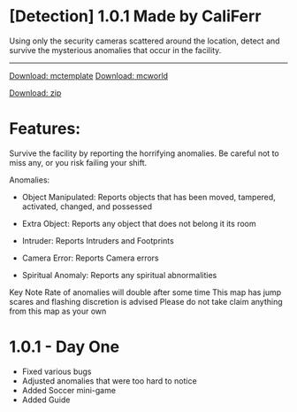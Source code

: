 # [Detection] 1.0.1 Made by CaliFerr
Using only the security cameras scattered around the location, detect and survive the mysterious anomalies that occur in the facility. 
***
[Download: mctemplate](https://github.com/CaliFerr/detection/raw/main/%C2%A74%C2%A7lDetection.mctemplate)
[Download: mcworld](https://github.com/CaliFerr/detection/raw/main/%C2%A74%C2%A7lDetection.mcworld)

[Download: zip](https://github.com/CaliFerr/detection/raw/main/%C2%A74%C2%A7lDetection.zip)

# Features:
Survive the facility by reporting the horrifying anomalies. Be careful not to miss any, or you risk failing your shift.  

Anomalies:

- Object Manipulated: Reports objects that has been moved, tampered, activated, changed, and possessed

- Extra Object: Reports any object that does not belong it its room

- Intruder: Reports Intruders and Footprints

- Camera Error: Reports Camera errors

- Spiritual Anomaly: Reports any spiritual abnormalities


Key Note
Rate of anomalies will double after some time
This map has jump scares and flashing discretion is advised
Please do not take claim anything from this map as your own


# 1.0.1 - Day One
- Fixed various bugs
- Adjusted anomalies that were too hard to notice
- Added Soccer mini-game
- Added Guide
